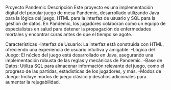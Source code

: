 Proyecto Pandemic
Descripción
Este proyecto es una implementación digital del popular juego de mesa Pandemic, desarrollado utilizando Java para la lógica del juego, HTML para la interfaz de usuario y SQL para la gestión de datos. En Pandemic, los jugadores colaboran como un equipo de especialistas en salud para detener la propagación de enfermedades mortales y encontrar curas antes de que el tiempo se agote.

Características
-Interfaz de Usuario: La interfaz está construida con HTML, ofreciendo una experiencia de usuario intuitiva y amigable.
-Lógica del Juego: El núcleo del juego está desarrollado en Java, asegurando una implementación robusta de las reglas y mecánicas de Pandemic.
-Base de Datos: Utiliza SQL para almacenar información relevante del juego, como el progreso de las partidas, estadísticas de los jugadores, y más.
-Modos de Juego: Incluye modos de juego clásico y desafíos adicionales para aumentar la rejugabilidad.
